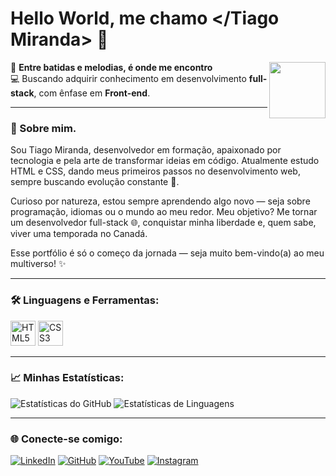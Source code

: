 # Hello World, me chamo </Tiago Miranda> 👋

<img align="right" src="https://i.pinimg.com/736x/57/6d/2b/576d2b7bb3f01c28b319426c4fc91d3d.jpg" width="90px"> 

🎵 **Entre batidas e melodias, é onde me encontro**   
💻 Buscando adquirir conhecimento em desenvolvimento **full-stack**, com ênfase em **Front-end**.

---

### 🎯 Sobre mim.
Sou Tiago Miranda, desenvolvedor em formação, apaixonado por tecnologia e pela arte de transformar ideias em código. Atualmente estudo HTML e CSS, dando meus primeiros passos no desenvolvimento web, sempre buscando evolução constante 🚀.

Curioso por natureza, estou sempre aprendendo algo novo — seja sobre programação, idiomas ou o mundo ao meu redor. Meu objetivo? Me tornar um desenvolvedor full-stack 🌐, conquistar minha liberdade e, quem sabe, viver uma temporada no Canadá.

Esse portfólio é só o começo da jornada — seja muito bem-vindo(a) ao meu multiverso! ✨

---

### 🛠 Linguagens e Ferramentas:

<p align="left">
  <img src="https://cdn.jsdelivr.net/gh/devicons/devicon/icons/html5/html5-original.svg" alt="HTML5" width="40" height="40"/>
  <img src="https://cdn.jsdelivr.net/gh/devicons/devicon/icons/css3/css3-original.svg" alt="CSS3" width="40" height="40"/>

  

---

### 📈 Minhas Estatísticas:
![Estatísticas do GitHub](https://github-readme-stats.vercel.app/api?username=TIAG0MIRANDA&show_icons=true&theme=blue)
![Estatísticas de Linguagens](https://github-readme-stats.vercel.app/api/top-langs/?username=TIAG0MIRANDA&layout=compact&langs_count=7&theme=blue)

---

 ### 🌐 Conecte-se comigo:
[![LinkedIn](https://img.shields.io/badge/LinkedIn-0A66C2?style=for-the-badge&logo=linkedin&logoColor=white)](https://www.linkedin.com/in/miranda-tiago/)
[![GitHub](https://img.shields.io/badge/GitHub-181717?style=for-the-badge&logo=github&logoColor=white)](https://github.com/TIAG0MIRANDA)
[![YouTube](https://img.shields.io/badge/YouTube-FF0000?style=for-the-badge&logo=youtube&logoColor=white)](https://www.youtube.com/@TiagosMultiverse)
[![Instagram](https://img.shields.io/badge/Instagram-833AB4?style=for-the-badge&logo=instagram&logoColor=white)](https://www.instagram.com/otiaguinhom/)








